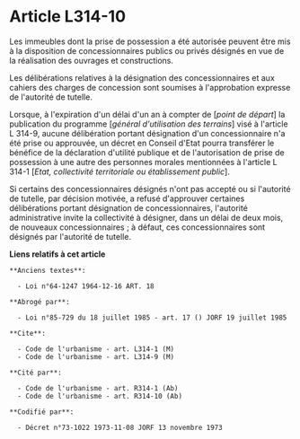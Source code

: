 # Article L314-10

Les immeubles dont la prise de possession a été autorisée peuvent être mis à la disposition de concessionnaires publics ou
privés désignés en vue de la réalisation des ouvrages et constructions.

Les délibérations relatives à la désignation des concessionnaires et aux cahiers des charges de concession sont soumises à
l'approbation expresse de l'autorité de tutelle.

Lorsque, à l'expiration d'un délai d'un an à compter de [*point de départ*] la publication du programme [*général
d'utilisation des terrains*] visé à l'article L 314-9, aucune délibération portant désignation d'un concessionnaire n'a été
prise ou approuvée, un décret en Conseil d'Etat pourra transférer le bénéfice de la déclaration d'utilité publique et de
l'autorisation de prise de possession à une autre des personnes morales mentionnées à l'article L 314-1 [*Etat, collectivité
territoriale ou établissement public*].

Si certains des concessionnaires désignés n'ont pas accepté ou si l'autorité de tutelle, par décision motivée, a refusé
d'approuver certaines délibérations portant désignation de concessionnaires, l'autorité administrative invite la collectivité
à désigner, dans un délai de deux mois, de nouveaux concessionnaires ; à défaut, ces concessionnaires sont désignés par
l'autorité de tutelle.

**Liens relatifs à cet article**

	**Anciens textes**:

	  - Loi n°64-1247 1964-12-16 ART. 18

	**Abrogé par**:

	  - Loi n°85-729 du 18 juillet 1985 - art. 17 () JORF 19 juillet 1985

	**Cite**:

	  - Code de l'urbanisme - art. L314-1 (M)
	  - Code de l'urbanisme - art. L314-9 (M)

	**Cité par**:

	  - Code de l'urbanisme - art. R314-1 (Ab)
	  - Code de l'urbanisme - art. R314-10 (Ab)

	**Codifié par**:

	  - Décret n°73-1022 1973-11-08 JORF 13 novembre 1973

